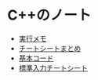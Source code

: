 # C++のノート

* [実行メモ](c%2B%2B%E5%AE%9F%E8%A1%8C%E3%83%A1%E3%83%A2.md)
* [チートシートまとめ](c%2B%2B%E3%83%81%E3%83%BC%E3%83%88%E3%82%B7%E3%83%BC%E3%83%88%E3%81%BE%E3%81%A8%E3%82%81.md)
* [基本コード](c%2B%2B%E5%9F%BA%E6%9C%AC%E3%82%B3%E3%83%BC%E3%83%89.md)
* [標準入力チートシート](c%2B%2B%E6%A8%99%E6%BA%96%E5%85%A5%E5%8A%9B%E3%83%81%E3%83%BC%E3%83%88%E3%82%B7%E3%83%BC%E3%83%88.md)